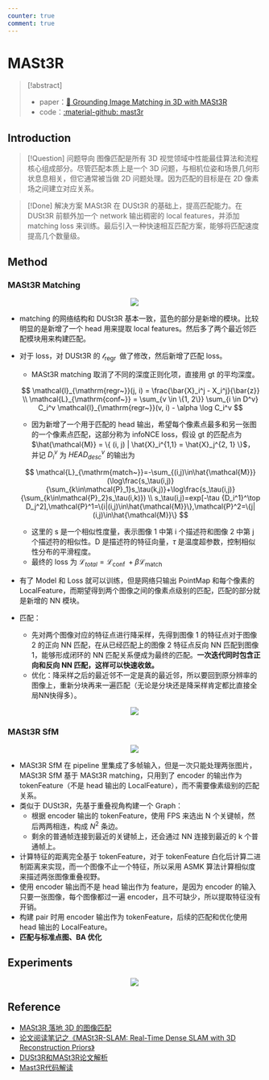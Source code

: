 ```yaml
---
counter: true
comment: true
---
```


# MASt3R

> [!abstract]
> - paper：[:book: Grounding Image Matching in 3D with MASt3R](https://arxiv.org/abs/2406.09756)
> - code：[:material-github: mast3r](https://github.com/naver/mast3r)

## Introduction

> [!Question] 问题导向
> 图像匹配是所有 3D 视觉领域中性能最佳算法和流程核心组成部分。尽管匹配本质上是一个 3D 问题，与相机位姿和场景几何形状息息相关，但它通常被当做 2D 问题处理。因为匹配的目标是在 2D 像素场之间建立对应关系。

> [!Done] 解决方案
> MASt3R 在 DUSt3R 的基础上，提高匹配能力。在 DUSt3R 前额外加一个 network 输出稠密的 local features，并添加 matching loss 来训练。最后引入一种快速相互匹配方案，能够将匹配速度提高几个数量级。

## Method

### MASt3R Matching

<center><img src="https://cdn.jujimeizuo.cn/note/cv/slam/mast3r-1.png"></center>

- matching 的网络结构和 DUSt3R 基本一致，蓝色的部分是新增的模块。比较明显的是新增了一个 head 用来提取 local features。然后多了两个最近邻匹配模块用来构建匹配。
- 对于 loss，对 DUSt3R 的 $\mathcal{l}_{\mathrm{regr~}}$ 做了修改，然后新增了匹配 loss。
    - MASt3R matching 取消了不同的深度正则化项，直接用 gt 的平均深度。

    $$
    \mathcal{l}_{\mathrm{regr~}}(j, i) = \frac{\bar{X}_i^j - X_i^j}{\bar{z}} \\
    \mathcal{L}_{\mathrm{conf~}} = \sum_{v \in \{1, 2\}} \sum_{i \in D^v} C_i^v \mathcal{l}_{\mathrm{regr~}}(v, i) - \alpha \log C_i^v
    $$

    - 因为新增了一个用于匹配的 head 输出，希望每个像素点最多和另一张图的一个像素点匹配，这部分称为 infoNCE loss，假设 gt 的匹配点为 $\hat{\mathcal{M}} = \{ (i, j) | \hat{X}_i^{1,1} = \hat{X}_j^{2, 1} \}$，并记 $D_i^v$ 为 $HEAD_{desc}^v$ 的输出为

    $$
    \mathcal{L}_{\mathrm{match~}}=-\sum_{(i,j)\in\hat{\mathcal{M}}}(\log\frac{s_\tau(i,j)}{\sum_{k\in\mathcal{P}_1}s_\tau(k,j)}+\log\frac{s_\tau(i,j)}{\sum_{k\in\mathcal{P}_2}s_\tau(i,k)}) \\
    s_\tau(i,j)=exp[-\tau {D_i^1}^\top D_j^2],\mathcal{P}^1=\{i|(i,j)\in\hat{\mathcal{M}}\},\mathcal{P}^2=\{j|(i,j)\in\hat{\mathcal{M}}\}
    $$

    - 这里的 s 是一个相似性度量，表示图像 1 中第 i 个描述符和图像 2 中第 j 个描述符的相似性。D 是描述符的特征向量，$\tau$ 是温度超参数，控制相似性分布的平滑程度。
    - 最终的 loss 为 $\mathcal{L}_{total} = \mathcal{L}_{\mathrm{conf~}} + \beta \mathcal{L}_{\mathrm{match~}}$
- 有了 Model 和 Loss 就可以训练，但是网络只输出 PointMap 和每个像素的 LocalFeature，而期望得到两个图像之间的像素点级别的匹配，匹配的部分就是新增的 NN 模块。
- 匹配：
    - 先对两个图像对应的特征点进行降采样，先得到图像 1 的特征点对于图像 2 的正向 NN 匹配，在从已经匹配上的图像 2 特征点反向 NN 匹配到图像 1，能够形成闭环的 NN 匹配关系便成为最终的匹配。**一次迭代同时包含正向和反向 NN 匹配，这样可以快速收敛。**
    - 优化：降采样之后的最近邻不一定是真的最近邻，所以要回到原分辨率的图像上，重新分块再来一遍匹配（无论是分块还是降采样肯定都比直接全局NN快得多）。

<center><img src="https://cdn.jujimeizuo.cn/note/cv/slam/mast3r-2.png"></center>

### MASt3R SfM

<center><img src="https://cdn.jujimeizuo.cn/note/cv/slam/mast3r-3.png"></center>

- MASt3R SfM 在 pipeline 里集成了多帧输入，但是一次只能处理两张图片，MASt3R SfM 基于 MASt3R matching，只用到了 encoder 的输出作为 tokenFeature（不是 head 输出的 LocalFeature），而不需要像素级别的匹配关系。
- 类似于 DUSt3R，先基于重叠视角构建一个 Graph：
    - 根据 encoder 输出的 tokenFeature，使用 FPS 来选出 N 个关键帧，然后两两相连，构成 $N^2$ 条边。
    - 剩余的普通帧连接到最近的关键帧上，还会通过 NN 连接到最近的 k 个普通帧上。
- 计算特征的距离完全基于 tokenFeature，对于 tokenFeature 白化后计算二进制距离来实现，而一个图像不止一个特征，所以采用 ASMK 算法计算相似度来描述两张图像重叠视野。
- 使用 encoder 输出而不是 head 输出作为 feature，是因为 encoder 的输入只要一张图像，每个图像都过一遍 encoder，且不可缺少，所以提取特征没有开销。
- 构建 pair 时用 encoder 输出作为 tokenFeature，后续的匹配和优化使用 head 输出的 LocalFeature。
- **匹配与标准点图、BA 优化**

## Experiments

<center><img src="https://cdn.jujimeizuo.cn/note/cv/slam/mast3r-3.png"></center>

## Reference

- [MASt3R 落地 3D 的图像匹配](https://blog.csdn.net/yorkhunter/article/details/141274989)
- [论文阅读笔记之《MASt3R-SLAM: Real-Time Dense SLAM with 3D Reconstruction Priors》](https://kwanwaipang.github.io/File/Blogs/Poster/MASt3R-SLAM.html#dust3r:-geometric-3d-vision-made-easy)
- [DUSt3R和MASt3R论文解析](https://zhuanlan.zhihu.com/p/28169401009)
- [Mast3R代码解读](https://blog.csdn.net/xxxrc5/article/details/144712597)
